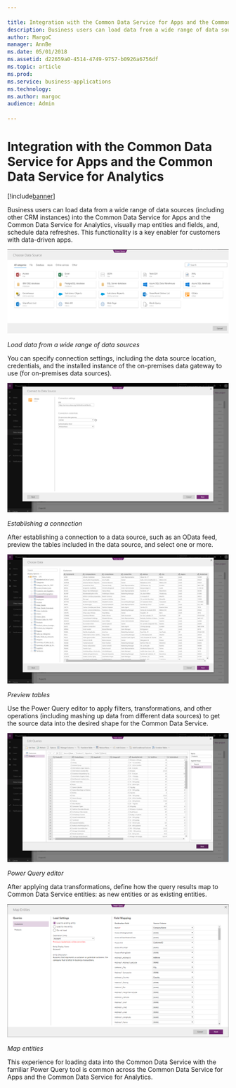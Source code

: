 ```yaml
---

title: Integration with the Common Data Service for Apps and the Common Data Service for Analytics
description: Business users can load data from a wide range of data sources (including other CRM instances) into the Common Data Service for Apps and the Common Data Service for Analytics, visually map entities and fields, and, schedule data refreshes.
author: MargoC
manager: AnnBe
ms.date: 05/01/2018
ms.assetid: d22659a0-4514-4749-9757-b0926a6756df
ms.topic: article
ms.prod: 
ms.service: business-applications
ms.technology: 
ms.author: margoc
audience: Admin

---
```


# Integration with the Common Data Service for Apps and the Common Data Service for Analytics 

[!include[banner](../../../includes/banner.md)]

Business users can load data from a wide range of data sources (including other
CRM instances) into the Common Data Service for Apps and the Common Data Service
for Analytics, visually map entities and fields, and, schedule data refreshes.
This functionality is a key enabler for customers with data-driven apps.

![Load data from a wide range of data sources](media/index-1.png "Load data from a wide range of data sources")

*Load data from a wide range of data sources*

You can specify connection settings, including the data source location,
credentials, and the installed instance of the on-premises data gateway to use
(for on-premises data sources).

![Establishing a connection](media/index-2.png "Establishing a connection")

*Establishing a connection*

After establishing a connection to a data source, such as an OData feed, preview
the tables included in the data source, and select one or more.

![Preview tables](media/index-3.png "Preview tables")

*Preview tables*

Use the Power Query editor to apply filters, transformations, and other
operations (including mashing up data from different data sources) to get the
source data into the desired shape for the Common Data Service.

![Power Query editor](media/index-4.png "Power Query editor")

*Power Query editor*

After applying data transformations, define how the query results map to Common
Data Service entities: as new entities or as existing entities.

![Map entities](media/index-5.png "Map entities")

*Map entities*

This experience for loading data into the Common Data Service with the familiar
Power Query tool is common across the Common Data Service for Apps and the
Common Data Service for Analytics.
